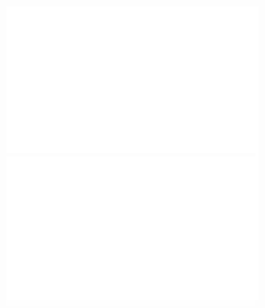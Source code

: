 
<!--
https://github.community/t/support-theme-context-for-images-in-light-vs-dark-mode/147981/84
-->
<a href="https://github.com/rinfys/rinfys">
<img src="https://github.com/rinfys/rinfys/blob/master/generated/overview.svg#gh-dark-mode-only" />
<img src="https://github.com/rinfys/rinfys/blob/master/generated/languages.svg#gh-dark-mode-only" />




   
